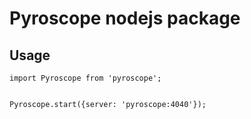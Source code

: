 # Pyroscope nodejs package

## Usage

```
import Pyroscope from 'pyroscope';


Pyroscope.start({server: 'pyroscope:4040'});

```